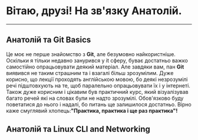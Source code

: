 # Вітаю, друзі! На зв'язку Анатолій. 
___

## Анатолій та Git Basics

Це моє не перше знайомство з **Git**, але безумовно найкористніше. Оскільки я тільки недавно занурився у it сферу, буває достатньо важко самостійно опрацьовувати деякий матеріал. Але завдяки вам, пан **Git** виявився не таким страшним та і взагалі більш зрозумілим. Дуже корисно, що лекції проходять англійською мовою, бо деякі незрозумілі речі підштовхують на те, щоб паралельно опрацьовувати їх і у інтернеті. Також дуже корисним і цікавим був практичний курс, який візуалізував багато речей які на словах були не надто зрозумілі. Обов'язково буду поветатися до нього і надалі, бо питань ще залишилося достатньо. Вірно каже смуглявий хлопець:**"Практика, практика і ще раз практика"!**

## Анатолій та Linux CLI and Networking


